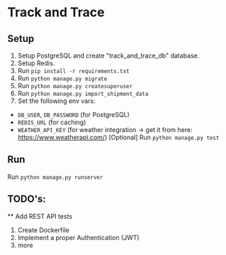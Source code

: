 # Track and Trace

## Setup 

1. Setup PostgreSQL and create "track_and_trace_db" database.
2. Setup Redis.
3. Run 
`pip install -r requirements.txt`
4. Run
`python manage.py migrate`
5. Run
`python manage.py createsuperuser`
6. Run
`python manage.py import_shipment_data`
7. Set the following env vars:
 - `DB_USER`, `DB_PASSWORD` (for PostgreSQL)
 - `REDIS_URL` (for caching)
 - `WEATHER_API_KEY` (for weather integration -> get it from here: https://www.weatherapi.com/)
[Optional] Run `python manage.py test`


## Run
Run
`python manage.py runserver`


## TODO's:
 ** Add REST API tests
1. Create Dockerfile
2. Implement a proper Authentication (JWT)
3. more
